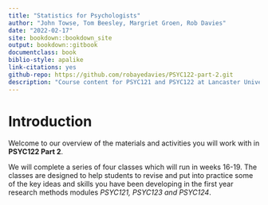 ```yaml
---
title: "Statistics for Psychologists"
author: "John Towse, Tom Beesley, Margriet Groen, Rob Davies"
date: "2022-02-17"
site: bookdown::bookdown_site
output: bookdown::gitbook
documentclass: book
biblio-style: apalike
link-citations: yes
github-repo: https://github.com/robayedavies/PSYC122-part-2.git
description: "Course content for PSYC121 and PSYC122 at Lancaster University"
---
```


# Introduction

Welcome to our overview of the materials and activities you will work with in **PSYC122 Part 2**.

We will complete a series of four classes which will run in weeks 16-19.
The classes are designed to help students to revise and put into practice some of the key ideas and skills you have been developing in the first year research methods modules *PSYC121, PSYC123 and PSYC124*.
